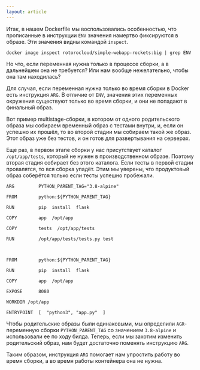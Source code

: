 ```yaml
---
layout: article
---
```


Итак, в нашем Dockerfile мы воспользовались особенностью, что прописанные в инструкции `ENV` значения намертво фиксируются в образе. Эти значения видны командой `inspect`.

```
docker image inspect rotorocloud/simple-webapp-rockets:big | grep ENV
```

Но что, если переменная нужна только в процессе сборки, а в дальнейшем она не требуется? Или нам вообще нежелательно, чтобы она там находилась? 

Для случая, если переменная нужна только во время сборки в Docker есть инструкция `ARG`. В отличие от `ENV`, значения этих переменных окружения существуют только во время сборки, и они не попадают в финальный образ. 

Вот пример multistage-сборки, в котором от одного родительского образа мы собираем временный образ с тестами внутри, и, если он успешно их прошёл, то во второй стадии мы собираем такой же образ. Этот образ уже без тестов, и он готов для развертывания на серверах.

Еще раз, в первом этапе сборки у нас присутствует каталог `/opt/app/tests`, который не нужен в производственном образе. Поэтому вторая стадия собирает без этого каталога. Если тесты в первой стадии провалятся, то вся сборка упадёт. Этим мы уверены, что продуктовый образ соберётся только если тесты успешно пробежали.

```
ARG 		PYTHON_PARENT_TAG="3.8-alpine"

FROM 		python:${PYTHON_PARENT_TAG}

RUN 		pip  install  flask

COPY 		app  /opt/app

COPY 		tests  /opt/app/tests

RUN  		/opt/app/tests/tests.py test



FROM 		python:${PYTHON_PARENT_TAG}

RUN 		pip  install  flask

COPY 		app  /opt/app

EXPOSE 		8080

WORKDIR	/opt/app

ENTRYPOINT 	[  "python3", "app.py"  ]
```

Чтобы родительские образы были одинаковыми, мы определили `AGR`-переменную сборки `PYTHON_PARENT_TAG` со значением `3.8-alpine` и использовали ее по ходу билда. Теперь, если мы захотим изменить родительский образ, нам будет достаточно поменять инструкцию `ARG`. 

Таким образом, инструкция `ARG` помогает нам упростить работу во время сборки, а во время работы контейнера она не нужна.

